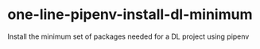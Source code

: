 # one-line-pipenv-install-dl-minimum
Install the minimum set of packages needed for a DL project using pipenv
